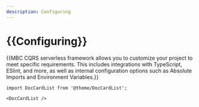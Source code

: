 ```yaml
---
description: Configuring
---
```


# {{Configuring}}

{{MBC CQRS serverless framework allows you to customize your project to meet specific requirements. This includes integrations with TypeScript, ESlint, and more, as well as internal configuration options such as Absolute Imports and Environment Variables.}}

```mdx-code-block
import DocCardList from '@theme/DocCardList';

<DocCardList />
```
